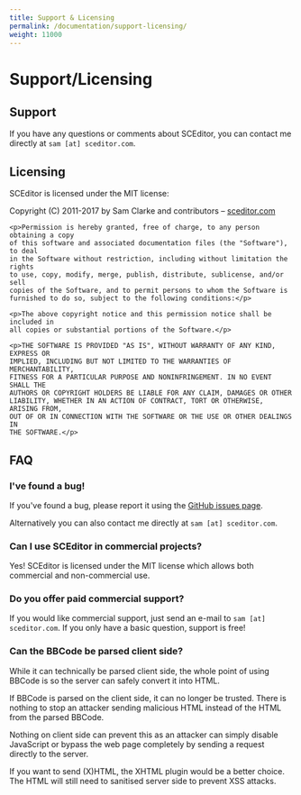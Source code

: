 ```yaml
---
title: Support & Licensing
permalink: /documentation/support-licensing/
weight: 11000
---
```


# Support/Licensing


## Support <a id="support"></a>

If you have any questions or comments about SCEditor, you can contact me directly at `sam [at] sceditor.com`.


## Licensing <a id="licensing"></a>

SCEditor is licensed under the MIT license:

<div class="Callout">
	<p>Copyright (C) 2011-2017 by Sam Clarke and contributors &ndash;
	<a href="http://www.sceditor.com/">sceditor.com</a></p>

	<p>Permission is hereby granted, free of charge, to any person obtaining a copy
	of this software and associated documentation files (the "Software"), to deal
	in the Software without restriction, including without limitation the rights
	to use, copy, modify, merge, publish, distribute, sublicense, and/or sell
	copies of the Software, and to permit persons to whom the Software is
	furnished to do so, subject to the following conditions:</p>

	<p>The above copyright notice and this permission notice shall be included in
	all copies or substantial portions of the Software.</p>

	<p>THE SOFTWARE IS PROVIDED "AS IS", WITHOUT WARRANTY OF ANY KIND, EXPRESS OR
	IMPLIED, INCLUDING BUT NOT LIMITED TO THE WARRANTIES OF MERCHANTABILITY,
	FITNESS FOR A PARTICULAR PURPOSE AND NONINFRINGEMENT. IN NO EVENT SHALL THE
	AUTHORS OR COPYRIGHT HOLDERS BE LIABLE FOR ANY CLAIM, DAMAGES OR OTHER
	LIABILITY, WHETHER IN AN ACTION OF CONTRACT, TORT OR OTHERWISE, ARISING FROM,
	OUT OF OR IN CONNECTION WITH THE SOFTWARE OR THE USE OR OTHER DEALINGS IN
	THE SOFTWARE.</p>
</div>


## FAQ <a id="faq"></a>


### I've found a bug!

If you've found a bug, please report it using the [GitHub issues page](https://github.com/samclarke/SCEditor/issues/new).

Alternatively you can also contact me directly at `sam [at] sceditor.com`.


### Can I use SCEditor in commercial projects?

Yes! SCEditor is licensed under the MIT license which allows both commercial and non-commercial use.


### Do you offer paid commercial support?

If you would like commercial support, just send an e-mail to `sam [at] sceditor.com`. If you only have a basic question, support is free!


### Can the BBCode be parsed client side?

While it can technically be parsed client side, the whole point of using BBCode is so the server can safely convert it into HTML.

If BBCode is parsed on the client side, it can no longer be trusted. There is nothing to stop an attacker sending malicious HTML instead of the HTML from the parsed BBCode.

Nothing on client side can prevent this as an attacker can simply disable JavaScript or bypass the web page completely by sending a request directly to the server.

If you want to send (X)HTML, the XHTML plugin would be a better choice. The HTML will still need to sanitised server side to prevent XSS attacks.